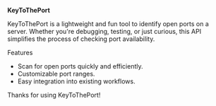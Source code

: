 **KeyToThePort**

KeyToThePort is a lightweight and fun tool to identify open ports on a server. Whether you're debugging, testing, or just curious, this API simplifies the process of checking port availability.

Features
* Scan for open ports quickly and efficiently.
* Customizable port ranges.
* Easy integration into existing workflows.

Thanks for using KeyToThePort! 
